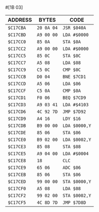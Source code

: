 #[1B 03]

|ADDRESS  |BYTES     |CODE         |
|---------|----------|-------------|
|`$C17CBA`|`20 0A 04`|`JSR $040A  `|
|`$C17CBD`|`A9 00 00`|`LDA #$0000 `|
|`$C17CC0`|`85 0A   `|`STA $0A    `|
|`$C17CC2`|`A9 00 00`|`LDA #$0000 `|
|`$C17CC5`|`85 0C   `|`STA $0C    `|
|`$C17CC7`|`A5 08   `|`LDA $08    `|
|`$C17CC9`|`C5 0C   `|`CMP $0C    `|
|`$C17CCB`|`D0 04   `|`BNE $7CD1  `|
|`$C17CCD`|`A5 06   `|`LDA $06    `|
|`$C17CCF`|`C5 0A   `|`CMP $0A    `|
|`$C17CD1`|`F0 06   `|`BEQ $7CD9  `|
|`$C17CD3`|`A9 03 41`|`LDA #$4103 `|
|`$C17CD6`|`4C 92 7D`|`JMP $7D92  `|
|`$C17CD9`|`A4 16   `|`LDY $16    `|
|`$C17CDB`|`B9 00 00`|`LDA $0000,Y`|
|`$C17CDE`|`85 06   `|`STA $06    `|
|`$C17CE0`|`B9 02 00`|`LDA $0002,Y`|
|`$C17CE3`|`85 08   `|`STA $08    `|
|`$C17CE5`|`A9 04 00`|`LDA #$0004 `|
|`$C17CE8`|`18      `|`CLC        `|
|`$C17CE9`|`65 06   `|`ADC $06    `|
|`$C17CEB`|`85 06   `|`STA $06    `|
|`$C17CED`|`99 00 00`|`STA $0000,Y`|
|`$C17CF0`|`A5 08   `|`LDA $08    `|
|`$C17CF2`|`99 02 00`|`STA $0002,Y`|
|`$C17CF5`|`4C 8D 7D`|`JMP $7D8D  `|